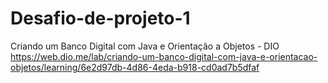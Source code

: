 # Desafio-de-projeto-1
 Criando um Banco Digital com Java e Orientação a Objetos - DIO
https://web.dio.me/lab/criando-um-banco-digital-com-java-e-orientacao-objetos/learning/6e2d97db-4d86-4eda-b918-cd0ad7b5dfaf

